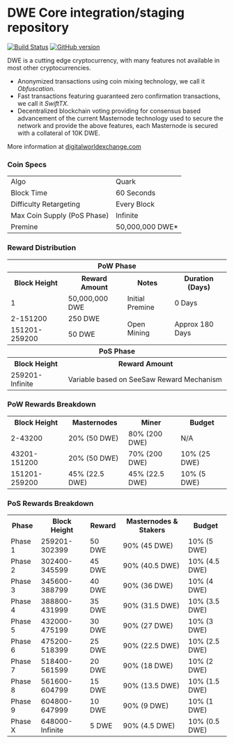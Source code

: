 DWE Core integration/staging repository
=====================================

[![Build Status](https://travis-ci.org/DWE-Project/DWE.svg?branch=master)](https://travis-ci.org/DWE-Project/DWE) [![GitHub version](https://badge.fury.io/gh/DWE-Project%2FDWE.svg)](https://badge.fury.io/gh/DWE-Project%2FDWE)

DWE is a cutting edge cryptocurrency, with many features not available in most other cryptocurrencies.
- Anonymized transactions using coin mixing technology, we call it _Obfuscation_.
- Fast transactions featuring guaranteed zero confirmation transactions, we call it _SwiftTX_.
- Decentralized blockchain voting providing for consensus based advancement of the current Masternode
  technology used to secure the network and provide the above features, each Masternode is secured
  with a collateral of 10K DWE.

More information at [digitalworldexchange.com](http://www.digitalworldexchange.com)

### Coin Specs
<table>
<tr><td>Algo</td><td>Quark</td></tr>
<tr><td>Block Time</td><td>60 Seconds</td></tr>
<tr><td>Difficulty Retargeting</td><td>Every Block</td></tr>
<tr><td>Max Coin Supply (PoS Phase)</td><td>Infinite</td></tr>
<tr><td>Premine</td><td>50,000,000 DWE*</td></tr>
</table>


### Reward Distribution

<table>
<th colspan=4>PoW Phase</th>
<tr><th>Block Height</th><th>Reward Amount</th><th>Notes</th><th>Duration (Days)</th></tr>
<tr><td>1</td><td>50,000,000 DWE</td><td>Initial Premine</td><td>0 Days</td></tr>
<tr><td>2-151200</td><td>250 DWE</td><td rowspan=2>Open Mining</td><td rowspan=2> Approx 180 Days</td></tr>
<tr><td>151201-259200</td><td>50 DWE</td></tr>
<tr><th colspan=4>PoS Phase</th></tr>
<tr><th>Block Height</th><th colspan=3>Reward Amount</th></tr>
<tr><td>259201-Infinite</td><td colspan=3>Variable based on SeeSaw Reward Mechanism</td></tr>
</table>

### PoW Rewards Breakdown

<table>
<th>Block Height</th><th>Masternodes</th><th>Miner</th><th>Budget</th>
<tr><td>2-43200</td><td>20% (50 DWE)</td><td>80% (200 DWE)</td><td>N/A</td></tr>
<tr><td>43201-151200</td><td>20% (50 DWE)</td><td>70% (200 DWE)</td><td>10% (25 DWE)</td></tr>
<tr><td>151201-259200</td><td>45% (22.5 DWE)</td><td>45% (22.5 DWE)</td><td>10% (5 DWE)</td></tr>
</table>

### PoS Rewards Breakdown

<table>
<th>Phase</th><th>Block Height</th><th>Reward</th><th>Masternodes & Stakers</th><th>Budget</th>
<tr><td>Phase 1</td><td>259201-302399</td><td>50 DWE</td><td>90% (45 DWE)</td><td>10% (5 DWE)</td></tr>
<tr><td>Phase 2</td><td>302400-345599</td><td>45 DWE</td><td>90% (40.5 DWE)</td><td>10% (4.5 DWE)</td></tr>
<tr><td>Phase 3</td><td>345600-388799</td><td>40 DWE</td><td>90% (36 DWE)</td><td>10% (4 DWE)</td></tr>
<tr><td>Phase 4</td><td>388800-431999</td><td>35 DWE</td><td>90% (31.5 DWE)</td><td>10% (3.5 DWE)</td></tr>
<tr><td>Phase 5</td><td>432000-475199</td><td>30 DWE</td><td>90% (27 DWE)</td><td>10% (3 DWE)</td></tr>
<tr><td>Phase 6</td><td>475200-518399</td><td>25 DWE</td><td>90% (22.5 DWE)</td><td>10% (2.5 DWE)</td></tr>
<tr><td>Phase 7</td><td>518400-561599</td><td>20 DWE</td><td>90% (18 DWE)</td><td>10% (2 DWE)</td></tr>
<tr><td>Phase 8</td><td>561600-604799</td><td>15 DWE</td><td>90% (13.5 DWE)</td><td>10% (1.5 DWE)</td></tr>
<tr><td>Phase 9</td><td>604800-647999</td><td>10 DWE</td><td>90% (9 DWE)</td><td>10% (1 DWE)</td></tr>
<tr><td>Phase X</td><td>648000-Infinite</td><td>5 DWE</td><td>90% (4.5 DWE)</td><td>10% (0.5 DWE)</td></tr>
</table>

